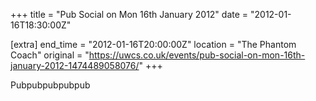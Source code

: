 +++
title = "Pub Social on Mon 16th January 2012"
date = "2012-01-16T18:30:00Z"

[extra]
end_time = "2012-01-16T20:00:00Z"
location = "The Phantom Coach"
original = "https://uwcs.co.uk/events/pub-social-on-mon-16th-january-2012-1474489058076/"
+++

Pubpubpubpubpub

